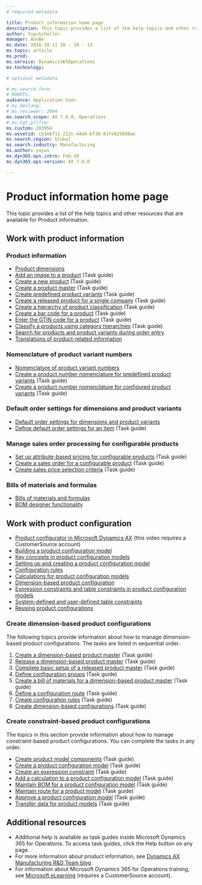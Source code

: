 ```yaml
---
# required metadata

title: Product information home page
description: This topic provides a list of the help topics and other resources that are available for Product information.
author: YuyuScheller
manager: AnnBe
ms.date: 2016-10-11 20 - 19 - 13
ms.topic: article
ms.prod: 
ms.service: Dynamics365Operations
ms.technology: 

# optional metadata

# ms.search.form: 
# ROBOTS: 
audience: Application User
# ms.devlang: 
# ms.reviewer: 2094
ms.search.scope: AX 7.0.0, Operations
# ms.tgt_pltfrm: 
ms.custom: 203954
ms.assetid: cb3e6712-212c-44d4-bf30-81fe8250d8ae
ms.search.region: Global
ms.search.industry: Manufacturing
ms.author: yuyus
ms.dyn365.ops.intro: Feb-16
ms.dyn365.ops.version: AX 7.0.0

---
```


# Product information home page

This topic provides a list of the help topics and other resources that are available for Product information.

Work with product information
-----------------------------

### Product information

-   [Product dimensions](product-dimensions.md)
-   [Add an image to a product](http://ax.help.dynamics.com/en/wiki/add-an-image-to-a-product/) (Task guide)
-   [Create a new product](http://ax.help.dynamics.com/en/wiki/create-a-new-product/) (Task guide)
-   [Create a product master](http://ax.help.dynamics.com/en/wiki/create-a-product-master/) (Task guide)
-   [Create predefined product variants](http://ax.help.dynamics.com/en/wiki/create-predefined-product-variants/) (Task guide)
-   [Create a released product for a single company](http://ax.help.dynamics.com/en/wiki/create-a-released-product-for-a-single-company/) (Task guide)
-   [Create a hierarchy of product classification](http://ax.help.dynamics.com/en/wiki/create-a-new-product-classification-hierarchy/) (Task guide)
-   [Create a bar code for a product](https://ax.help.dynamics.com/en/wiki/create-a-bar-code-for-a-product/) (Task guide)
-   [Enter the GTIN code for a product](http://ax.help.dynamics.com/en/wiki/enter-the-gtin-code-for-a-product/) (Task guide)
-   [Classify a products using category hierarchies](http://ax.help.dynamics.com/en/wiki/classify-a-product-using-category-hierarchies/) (Task guide)
-   [Search for products and product variants during order entry](search-products-product-variants.md)
-   [Translations of product-related information](translations-product-related-information.md)

### Nomenclature of product variant numbers

-   [Nomenclature of product variant numbers](product-variant-identification-nomenclature.md)
-   [Create a product number nomenclature for predefined product variants](https://ax.help.dynamics.com/en/wiki/create-a-product-number-nomenclature-for-predefined-product-variants/) (Task guide)
-   [Create a product number nomenclature for configured product variants](https://ax.help.dynamics.com/en/wiki/create-a-product-number-nomenclature-for-configured-product-variants/) (Task guide)

### Default order settings for dimensions and product variants

-   [Default order settings for dimensions and product variants](default-order-settings.md)
-   [Define default order settings for an item](http://ax.help.dynamics.com/en/wiki/define-default-order-settings-for-an-item/) (Task guide)

### Manage sales order processing for configurable products

-   [Set up attribute-based pricing for configurable products](https://ax.help.dynamics.com/en/wiki/set-up-attribute-based-pricing-for-configurable-products/) (Task guide)
-   [Create a sales order for a configurable product](https://ax.help.dynamics.com/en/wiki/create-a-sales-order-for-a-configurable-product/) (Task guide)
-   [Create sales price selection criteria](https://ax.help.dynamics.com/en/wiki/create-sales-price-selection-criteria/) (Task guide)

### Bills of materials and formulas

-   [Bills of materials and formulas](http://ax.help.dynamics.com/en/wiki/bills-of-materials-and-formulas/)
-   [BOM designer functionality](bom-designer-functionality.md)

## Work with product configuration
-   [Product configurator in Microsoft Dynamics AX](https://mbs.microsoft.com/customersource/northamerica/AX/learning/presentations/DynamicsTechnicalConference16) (this video requires a CustomerSource account)
-   [Building a product configuration model](build-product-configuration-model.md)
-   [Key concepts in product configuration models](product-configuration-models.md)
-   [Setting up and creating a product configuration model](set-up-maintain-product-configuration-model.md)
-   [Configuration rules](configuration-rules.md)
-   [Calculations for product configuration models](calculate-product-configuration-models.md)
-   [Dimension-based product configuration](dimension-based-product-configuration.md)
-   [Expression constraints and table constraints in product configuration models](expression-constraints-table-constraints-product-configuration-models.md)
-   [System-defined and user-defined table constraints](system-defined-user-defined-table-constraints.md)
-   [Reusing product configurations](reuse-product-configurations.md)

### Create dimension-based product configurations

The following topics provide information about how to manage dimension-based product configurations. The tasks are listed in sequential order.

1.  [Create a dimension-based product master](http://ax.help.dynamics.com/en/wiki/create-a-dimension-based-product-master/) (Task guide)
2.  [Release a dimension-based product master](http://ax.help.dynamics.com/en/wiki/release-a-dimension-based-product-master/) (Task guide)
3.  [Complete basic setup of a released product master](http://ax.help.dynamics.com/en/wiki/complete-basic-setup-of-the-product-master/) (Task guide)
4.  [Define configuration groups](http://ax.help.dynamics.com/en/wiki/define-product-configuration-groups/) (Task guide)
5.  [Create a bill of materials for a dimension-based product master](http://ax.help.dynamics.com/en/wiki/create-a-bill-of-materials-for-a-dimension-based-product-master/) (Task guide)
6.  [Define a configuration route](http://ax.help.dynamics.com/en/wiki/define-a-configuration-route/) (Task guide)
7.  [Create configuration rules](http://ax.help.dynamics.com/en/wiki/create-configuration-rules/) (Task guide)
8.  [Create dimension-based configurations](http://ax.help.dynamics.com/en/wiki/create-dimension-based-configurations/) (Task guide)

### Create constraint-based product configurations

The topics in this section provide information about how to manage constraint-based product configurations. You can complete the tasks in any order.

-   [Create product model components](http://ax.help.dynamics.com/en/wiki/create-product-model-components/) (Task guide)
-   [Create a product configuration model](http://ax.help.dynamics.com/en/wiki/create-a-product-configuration-model/) (Task guide)
-   [Create an expression constraint](http://ax.help.dynamics.com/en/wiki/create-an-expression-constraint/) (Task guide)
-   [Add a calculation to a product configuration model](http://ax.help.dynamics.com/en/wiki/add-a-calculation-to-a-product-configuration-model-2/) (Task guide)
-   [Maintain BOM for a product configuration model](http://ax.help.dynamics.com/en/wiki/maintain-bom-for-a-product-configuration-model/) (Task guide)
-   [Maintain route for a product model](http://ax.help.dynamics.com/en/wiki/maintain-route-for-a-product-model/) (Task guide)
-   [Approve a product configuration model](http://ax.help.dynamics.com/en/wiki/approve-a-product-model/) (Task guide)
-   [Transfer data for product models](http://ax.help.dynamics.com/en/wiki/transfer-data-for-product-models/) (Task guide)

## Additional resources
-   Additional help is available as task guides inside Microsoft Dynamics 365 for Operations. To access task guides, click the Help button on any page.
-   For more information about product information, see [Dynamics AX Manufacturing R&D Team blog](https://blogs.msdn.microsoft.com/axmfg/).
-   For information about Microsoft Dynamics 365 for Operations training, see [Microsoft eLearning](https://mbspartner.microsoft.com/AX/LearningPlans) (requires a CustomerSource account).

 

